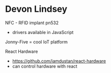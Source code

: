# Devon Lindsey

NFC - RFID implant
pn532
- drivers available in JavaScript

Jonny-Five = cool IoT platform

React Hardware
- https://github.com/iamdustan/react-hardware
- can control hardware with react

